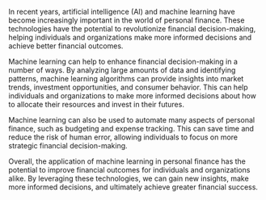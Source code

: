 
In recent years, artificial intelligence (AI) and machine learning have become increasingly important in the world of personal finance. These technologies have the potential to revolutionize financial decision-making, helping individuals and organizations make more informed decisions and achieve better financial outcomes.

Machine learning can help to enhance financial decision-making in a number of ways. By analyzing large amounts of data and identifying patterns, machine learning algorithms can provide insights into market trends, investment opportunities, and consumer behavior. This can help individuals and organizations to make more informed decisions about how to allocate their resources and invest in their futures.

Machine learning can also be used to automate many aspects of personal finance, such as budgeting and expense tracking. This can save time and reduce the risk of human error, allowing individuals to focus on more strategic financial decision-making.

Overall, the application of machine learning in personal finance has the potential to improve financial outcomes for individuals and organizations alike. By leveraging these technologies, we can gain new insights, make more informed decisions, and ultimately achieve greater financial success.
